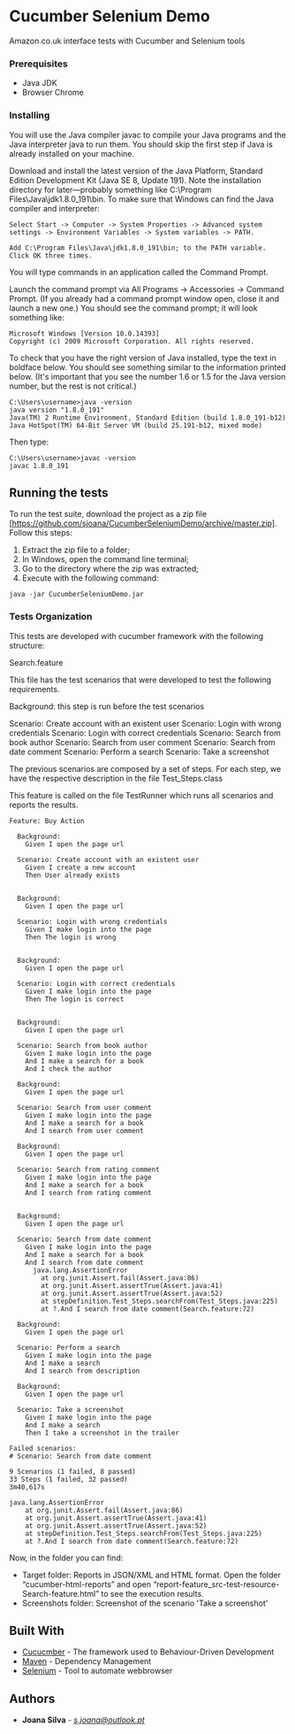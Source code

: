 # Cucumber Selenium Demo

Amazon.co.uk interface tests with Cucumber and Selenium tools

### Prerequisites

- Java JDK
- Browser Chrome 

### Installing

You will use the Java compiler javac to compile your Java programs and the Java interpreter java to run them. You should skip the first step if Java is already installed on your machine.

Download and install the latest version of the Java Platform, Standard Edition Development Kit (Java SE 8, Update 191). Note the installation directory for later—probably something like C:\Program Files\Java\jdk1.8.0_191\bin.
To make sure that Windows can find the Java compiler and interpreter:
```
Select Start -> Computer -> System Properties -> Advanced system settings -> Environment Variables -> System variables -> PATH.

Add C:\Program Files\Java\jdk1.8.0_191\bin; to the PATH variable.
Click OK three times.
```

You will type commands in an application called the Command Prompt.

Launch the command prompt via All Programs -> Accessories -> Command Prompt. (If you already had a command prompt window open, close it and launch a new one.) You should see the command prompt; it will look something like:
```
Microsoft Windows [Version 10.0.14393]
Copyright (c) 2009 Microsoft Corporation. All rights reserved.
```

To check that you have the right version of Java installed, type the text in boldface below. You should see something similar to the information printed below. (It's important that you see the number 1.6 or 1.5 for the Java version number, but the rest is not critical.)

```
C:\Users\username>java -version
java version "1.8.0_191"
Java(TM) 2 Runtime Environment, Standard Edition (build 1.8.0_191-b12)
Java HotSpot(TM) 64-Bit Server VM (build 25.191-b12, mixed mode)
```

Then type:
```
C:\Users\username>javac -version
javac 1.8.0_191
```

## Running the tests

To run the test suite, download the project as a zip file [https://github.com/sjoana/CucumberSeleniumDemo/archive/master.zip].
Follow this steps:

1. Extract the zip file to a folder;
2. In Windows, open the command line terminal;
2. Go to the directory where the zip was extracted;
4. Execute with the following command:

```
java -jar CucumberSeleniumDemo.jar
```

### Tests Organization

This tests are developed with cucumber framework with the following structure:

Search.feature

This file has the test scenarios that were developed to test the following requirements. 

Background: this step is run before the test scenarios

Scenario: Create account with an existent user
Scenario: Login with wrong credentials
Scenario: Login with correct credentials
Scenario: Search from book author
Scenario: Search from user comment
Scenario: Search from date comment
Scenario: Perform a search
Scenario: Take a screenshot 

The previous scenarios are composed by a set of steps. For each step, we have the respective description in the file Test_Steps.class


This feature is called on the file TestRunner which runs all scenarios and reports the results.

```
Feature: Buy Action

  Background:                 
    Given I open the page url 

  Scenario: Create account with an existent user 
    Given I create a new account                 
    Then User already exists                    


  Background:         
    Given I open the page url 

  Scenario: Login with wrong credentials 
    Given I make login into the page    
    Then The login is wrong            


  Background:                
    Given I open the page url 

  Scenario: Login with correct credentials 
    Given I make login into the page      
    Then The login is correct           


  Background:                 
    Given I open the page url 

  Scenario: Search from book author  
    Given I make login into the page 
    And I make a search for a book  
    And I check the author          

  Background:                 
    Given I open the page url 

  Scenario: Search from user comment 
    Given I make login into the page 
    And I make a search for a book 
    And I search from user comment 

  Background:                
    Given I open the page url

  Scenario: Search from rating comment 
    Given I make login into the page   
    And I make a search for a book     
    And I search from rating comment  


  Background:              
    Given I open the page url 

  Scenario: Search from date comment 
    Given I make login into the page
    And I make a search for a book 
    And I search from date comment 
      java.lang.AssertionError
      	at org.junit.Assert.fail(Assert.java:86)
      	at org.junit.Assert.assertTrue(Assert.java:41)
      	at org.junit.Assert.assertTrue(Assert.java:52)
      	at stepDefinition.Test_Steps.searchFrom(Test_Steps.java:225)
      	at ?.And I search from date comment(Search.feature:72)

  Background:                
    Given I open the page url

  Scenario: Perform a search      
    Given I make login into the page 
    And I make a search              
    And I search from description   

  Background:                
    Given I open the page url 

  Scenario: Take a screenshot             
    Given I make login into the page       
    And I make a search                     
    Then I take a screenshot in the trailer 

Failed scenarios:
# Scenario: Search from date comment

9 Scenarios (1 failed, 8 passed)
33 Steps (1 failed, 32 passed)
3m40,617s

java.lang.AssertionError
	at org.junit.Assert.fail(Assert.java:86)
	at org.junit.Assert.assertTrue(Assert.java:41)
	at org.junit.Assert.assertTrue(Assert.java:52)
	at stepDefinition.Test_Steps.searchFrom(Test_Steps.java:225)
	at ?.And I search from date comment(Search.feature:72)
```

Now, in the folder you can find:
- Target folder: Reports in JSON/XML and HTML format. Open the folder “cucumber-html-reports” and open “report-feature_src-test-resource-Search-feature.html” to see the execution results.
- Screenshots folder: Screenshot of the scenario 'Take a screenshot'


## Built With

* [Cucucmber](https://cucumber.io/) - The framework used to Behaviour-Driven Development
* [Maven](https://maven.apache.org/) - Dependency Management
* [Selenium](https://www.seleniumhq.org/) - Tool to automate webbrowser


## Authors

* **Joana Silva** - *s.joana@outlook.pt*

